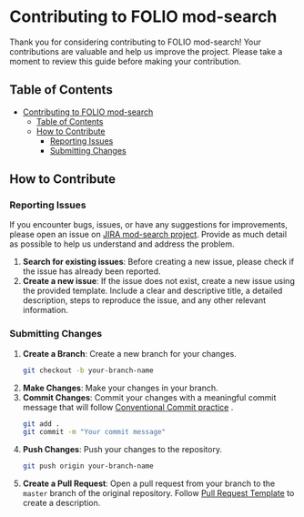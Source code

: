 # Contributing to FOLIO mod-search

Thank you for considering contributing to FOLIO mod-search! Your contributions are valuable and help us improve the project. Please take a moment to review this guide before making your contribution.

## Table of Contents

<!-- TOC -->
* [Contributing to FOLIO mod-search](#contributing-to-folio-mod-search)
  * [Table of Contents](#table-of-contents)
  * [How to Contribute](#how-to-contribute)
    * [Reporting Issues](#reporting-issues)
    * [Submitting Changes](#submitting-changes)
<!-- TOC -->

## How to Contribute

### Reporting Issues

If you encounter bugs, issues, or have any suggestions for improvements, please open an issue on [JIRA mod-search project](https://folio-org.atlassian.net/browse/MSEARCH). Provide as much detail as possible to help us understand and address the problem.

1. **Search for existing issues**: Before creating a new issue, please check if the issue has already been reported.
2. **Create a new issue**: If the issue does not exist, create a new issue using the provided template. Include a clear and descriptive title, a detailed description, steps to reproduce the issue, and any other relevant information.

### Submitting Changes

1. **Create a Branch**: Create a new branch for your changes.
    ```bash
    git checkout -b your-branch-name
    ```
2. **Make Changes**: Make your changes in your branch.
3. **Commit Changes**: Commit your changes with a meaningful commit message that will follow [Conventional Commit practice](https://folio-org.atlassian.net/wiki/spaces/FOLIJET/pages/1400654/Conventional+Commit+Initiative) .
    ```bash
    git add .
    git commit -m "Your commit message"
    ```
4. **Push Changes**: Push your changes to the repository.
    ```bash
    git push origin your-branch-name
    ```
5. **Create a Pull Request**: Open a pull request from your branch to the `master` branch of the original repository. Follow [Pull Request Template](PULL_REQUEST_TEMPLATE.md) to create a description.

